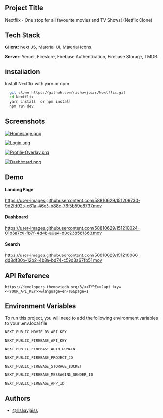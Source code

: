 
## Project Title

Nextflix - One stop for all favourite movies and TV Shows! (Netflix Clone)


## Tech Stack

**Client:** Next JS, Material UI, Material Icons. 

**Server:** Vercel, Firestore, Firebase Authentication, Firebase Storage, TMDB.


## Installation

Install Nextflix with yarn or npm

```bash
  git clone https://github.com/rishavjaiss/Nextflix.git
  cd Nextflix
  yarn install  or npm install
  npm run dev
``` 
    
## Screenshots

[![Homepage.png](https://i.postimg.cc/MH1Qqt64/Homepage.png)](https://postimg.cc/m12DSYFN)

[![Login.png](https://i.postimg.cc/T3dDvrZ7/Login.png)](https://postimg.cc/zVQBnRDK)

[![Profile-Overlay.png](https://i.postimg.cc/HxyJ93yx/Profile-Overlay.png)](https://postimg.cc/CBwLFGJT)

[![Dashboard.png](https://i.postimg.cc/nhGGvVt5/Dashboard.png)](https://postimg.cc/CRd80g5H)


## Demo

#### Landing Page

https://user-images.githubusercontent.com/58810629/151209730-9d2fd92b-c61a-46e3-b88c-76f5b59e8737.mov

#### Dashboard

https://user-images.githubusercontent.com/58810629/151210024-01b3a7c0-fb7f-4d4b-a0a4-d0c23858f363.mov

#### Search


https://user-images.githubusercontent.com/58810629/151210066-dd8df30b-12b2-4b8a-bd74-c59d3a67fb51.mov



## API Reference

```
https://developers.themoviedb.org/3/<<TYPE>>?api_key=<<YOUR_API_KEY>>&language=en-US&page=1
```



## Environment Variables

To run this project, you will need to add the following environment variables to your .env.local file

`NEXT_PUBLIC_MOVIE_DB_API_KEY`

`NEXT_PUBLIC_FIREBASE_API_KEY`

`NEXT_PUBLIC_FIREBASE_AUTH_DOMAIN`

`NEXT_PUBLIC_FIREBASE_PROJECT_ID`

`NEXT_PUBLIC_FIREBASE_STORAGE_BUCKET`

`NEXT_PUBLIC_FIREBASE_MESSAGING_SENDER_ID`

`NEXT_PUBLIC_FIREBASE_APP_ID`


## Authors

- [@rishavjaiss](https://www.github.com/rishavjaiss)

